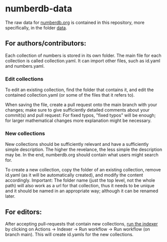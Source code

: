 # numberdb-data

The raw data for [numberdb.org](https://numberdb.org) is contained in this repository, more specifically, in the folder [data](https://github.com/bmatschke/numberdb-data/tree/main/data/).

## For authors/contributors:

Each collection of numbers is stored in its own folder.
The main file for each collection is called collection.yaml.
It can import other files, such as id.yaml and numbers.yaml.

### Edit collections

To edit an existing collection, find the folder that contains it, and edit the contained collection.yaml (or some of the files that it refers to).

When saving the file, create a pull request onto the main branch with your changes; make sure to give sufficiently detailed comments about your commit(s) and pull request: For fixed typos, "fixed typos" will be enough; for larger mathematical changes more explanation might be necessary.

### New collections

New collections should be sufficiently relevant and have a sufficiently simple description.
The higher the revelance, the less simple the description may be.
In the end, numberdb.org should contain what users might search for.

To create a new collection, copy the folder of an existing collection, remove id.yaml (as it will be automatically created), and modify the content accordingly. 
Important: The folder name (just the top level, not the whole path) will also work as a url for that collection, thus it needs to be unique and it should be named in an appropriate way; although it can be renamed later.


## For editors:

After accepting pull-requests that contain new collections, [run the indexer](https://github.com/bmatschke/numberdb-data/actions/workflows/indexer.yaml) by clicking on Actions -> Indexer -> Run workflow -> Run workflow (on branch main). This will create id.yamls for the new collections.
